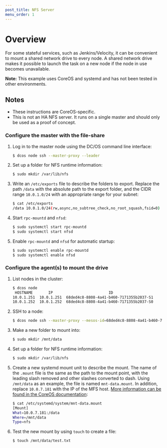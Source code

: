 ```yaml
---
post_title: NFS Server
menu_order: 1
---
```


# Overview

For some stateful services, such as Jenkins/Velocity, it can be convenient to mount a shared network drive to every node. A shared network drive makes it possible to launch the task on a new node if the node in use becomes unavailable.

**Note:** This example uses CoreOS and systemd and has not been tested in other environments.

## Notes

- These instructions are CoreOS-specific.
- This is not an HA NFS server. It runs on a single master and should only be used as a proof of concept.

### Configure the master with the file-share

1. Log in to the master node using the DC/OS command line interface:

    ```bash
    $ dcos node ssh --master-proxy --leader
    ```

1. Set up a folder for NFS runtime information:

    ```bash
    $ sudo mkdir /var/lib/nfs
    ```

1. Write an `/etc/exports` file to describe the folders to export. Replace the path `/data` with the absolute path to the export folder, and the CIDR range `10.0.1.0/24` with an appropriate range for your subnet:

    ```bash
    $ cat /etc/exports
    /data 10.0.1.0/24(rw,async,no_subtree_check,no_root_squash,fsid=0)
    ```

1. Start `rpc-mountd` and `nfsd`:

    ```bash
    $ sudo systemctl start rpc-mountd
    $ sudo systemctl start nfsd
    ```

1. Enable `rpc-mountd` and `nfsd` for automatic startup:

    ```bash
    $ sudo systemctl enable rpc-mountd
    $ sudo systemctl enable nfsd
    ```

### Configure the agent(s) to mount the drive

1. List nodes in the cluster:

    ```bash
    $ dcos node
     HOSTNAME       IP                         ID
    10.0.1.251  10.0.1.251  68ded4c8-8808-4a41-b460-7171355b2037-S1
    10.0.1.252  10.0.1.252  68ded4c8-8808-4a41-b460-7171355b2037-S0
    ```

1. SSH to a node:

    ```bash
    $ dcos node ssh --master-proxy --mesos-id=68ded4c8-8808-4a41-b460-7171355b2037-S0
    ```

1. Make a new folder to mount into:

    ```bash
    $ sudo mkdir /mnt/data
    ```

1. Set up a folder for NFS runtime information:

    ```bash
    $ sudo mkdir /var/lib/nfs
    ```

1. Create a new systemd mount unit to describe the mount. The name of the `.mount` file is the same as the path to the mount point, with the leading slash removed and other slashes converted to dash. Using `/mnt/data` as an example, the file is named `mnt-data.mount`. In addition, replace `10.0.7.181` with the IP of the MFS host. [More information can be found in the CoreOS documentation][1]:

    ```bash
    $ cat /etc/systemd/system/mnt-data.mount
    [Mount]
    What=10.0.7.181:/data
    Where=/mnt/data
    Type=nfs
    ```

1. Test the new mount by using `touch` to create a file:

    ```bash
    $ touch /mnt/data/test.txt
    ```

[1]: https://coreos.com/os/docs/latest/mounting-storage.html
